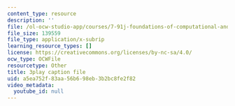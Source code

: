 ```yaml
---
content_type: resource
description: ''
file: /ol-ocw-studio-app/courses/7-91j-foundations-of-computational-and-systems-biology-spring-2014/a5ea752f83aa56b698eb3b2bc8fe2f82_So6MK_FcP4E.vtt
file_size: 139559
file_type: application/x-subrip
learning_resource_types: []
license: https://creativecommons.org/licenses/by-nc-sa/4.0/
ocw_type: OCWFile
resourcetype: Other
title: 3play caption file
uid: a5ea752f-83aa-56b6-98eb-3b2bc8fe2f82
video_metadata:
  youtube_id: null
---
```

